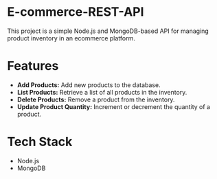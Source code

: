 # E-commerce-REST-API
This project is a simple Node.js and MongoDB-based API for managing product inventory in an ecommerce platform.

# Features
* **Add Products:** Add new products to the database.
* **List Products:** Retrieve a list of all products in the inventory.
* **Delete Products:** Remove a product from the inventory.
* **Update Product Quantity:** Increment or decrement the quantity of a product.

# Tech Stack
* Node.js
* MongoDB
